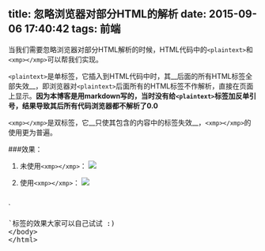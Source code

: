 title: 忽略浏览器对部分HTML的解析
date: 2015-09-06 17:40:42
tags: 前端
---

当我们需要忽略浏览器对部分HTML解析的时候，HTML代码中的`<plaintext>`和`<xmp></xmp>`可以帮我们实现。

`<plaintext>`是单标签，它插入到HTML代码中时，其__后面的所有HTML标签全部失效__，即浏览器对`<plaintext>`后面所有的HTML标签不作解析，直接在页面上显示。__因为本博客是用markdown写的，当时没有给`<plaintext>`标签加反单引号，结果导致其后所有代码浏览器都不解析了0.0__

`<xmp></xmp>`是双标签，它__只使其包含的内容中的标签失效__，`<xmp></xmp>`的使用更为普遍。

###效果：
1. 未使用`<xmp></xmp>`：
![](http://landerqi.lefzs.com/xmp_01.jpg)

1. 使用`<xmp></xmp>`：
![](http://landerqi.lefzs.com/xmp_02.jpg)

<!-- more -->

<br>
`<plaintext>`标签的效果大家可以自己试试 :)
